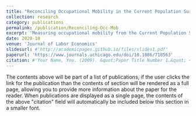 ```yaml
---
title: "Reconciling Occupational Mobility in the Current Population Survey"
collection: research
category: publications
permalink: /publication/Reconciling-Occ-Mob
excerpt: 'Measuring occupational mobility from the Current Population Survey using retrospective or longitudinal methods generates substantially different outcomes, in both levels and trends. Using a generalized method of moments technique, we estimate the level of occupational mobility and the measurement error in both of these measures for 1981–2018. We estimate that occupational mobility has been trending down, particularly since 2000, consistent with retrospective measures of occupational mobility. However, estimated mobility is 2–3 percentage points or 60%–70% higher than retrospective measures. Measurement error in longitudinal measures is large and has been worsening over time.'
date: 2020-10
venue: 'Journal of Labor Economics'
slidesurl: #'http://academicpages.github.io/files/slides1.pdf'
paperurl: 'https://www.journals.uchicago.edu/doi/10.1086/718563'
citation: #'Your Name, You. (2009). &quot;Paper Title Number 1.&quot; <i>Journal 1</i>. 1(1).'
---
```


The contents above will be part of a list of publications, if the user clicks the link for the publication than the contents of section will be rendered as a full page, allowing you to provide more information about the paper for the reader. When publications are displayed as a single page, the contents of the above "citation" field will automatically be included below this section in a smaller font.
